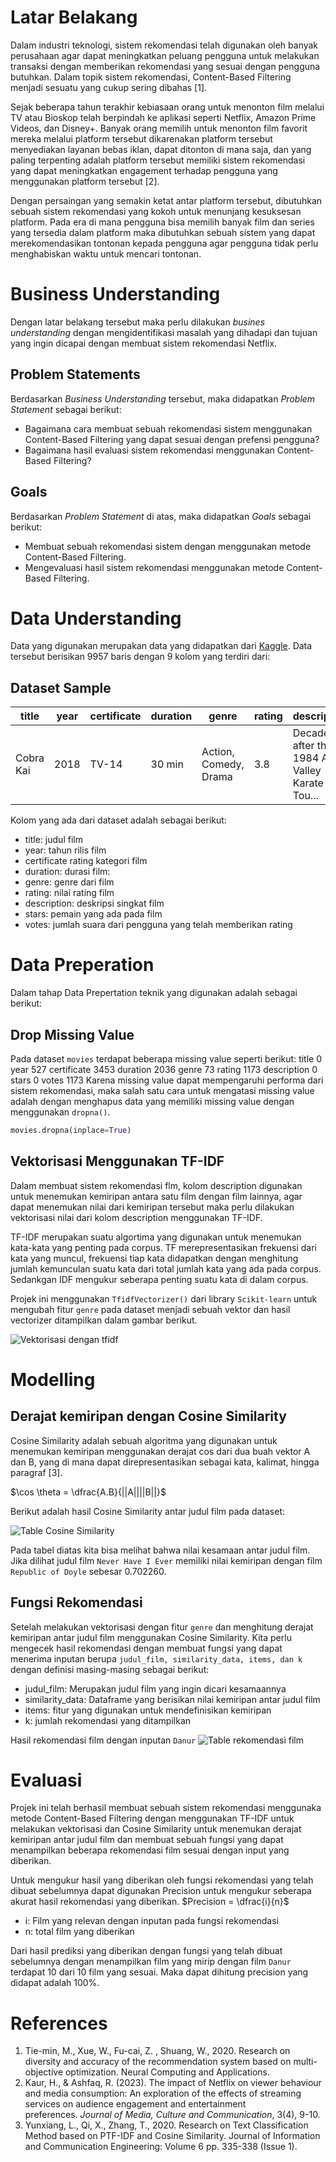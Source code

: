 # Latar Belakang
Dalam industri teknologi, sistem rekomendasi telah digunakan oleh banyak perusahaan agar dapat meningkatkan peluang pengguna untuk melakukan transaksi dengan memberikan rekomendasi yang sesuai dengan pengguna butuhkan. Dalam topik sistem rekomendasi, Content-Based Filtering menjadi sesuatu yang cukup sering dibahas [1].

Sejak beberapa tahun terakhir kebiasaan orang untuk menonton film melalui TV atau Bioskop telah berpindah ke aplikasi seperti Netflix, Amazon Prime Videos, dan Disney+. Banyak orang memilih untuk menonton film favorit mereka melalui platform tersebut dikarenakan platform tersebut menyediakan layanan bebas iklan, dapat ditonton di mana saja, dan yang paling terpenting adalah platform tersebut memiliki sistem rekomendasi yang dapat meningkatkan engagement terhadap pengguna yang menggunakan platform tersebut [2]. 

Dengan persaingan yang semakin ketat antar platform tersebut, dibutuhkan sebuah sistem rekomendasi yang kokoh untuk menunjang kesuksesan platform. Pada era di mana pengguna bisa memilih banyak film dan series yang tersedia dalam platform maka dibutuhkan sebuah sistem yang dapat merekomendasikan tontonan kepada pengguna agar pengguna tidak perlu menghabiskan waktu untuk mencari tontonan.
# Business Understanding
Dengan latar belakang tersebut maka perlu dilakukan *busines understanding* dengan mengidentifikasi masalah yang dihadapi dan tujuan yang ingin dicapai dengan membuat sistem rekomendasi Netflix.
## Problem Statements
Berdasarkan *Business Understanding* tersebut, maka didapatkan *Problem Statement* sebagai berikut:
- Bagaimana cara membuat sebuah rekomendasi sistem menggunakan Content-Based Filtering yang dapat sesuai dengan prefensi pengguna?
- Bagaimana hasil evaluasi sistem rekomendasi menggunakan Content-Based Filtering?
## Goals
Berdasarkan *Problem Statement* di atas, maka didapatkan *Goals* sebagai berikut:
- Membuat sebuah rekomendasi sistem dengan menggunakan metode Content-Based Filtering.
- Mengevaluasi hasil sistem rekomendasi menggunakan metode Content-Based Filtering.
# Data Understanding
Data yang digunakan merupakan data yang didapatkan dari [Kaggle](https://www.kaggle.com/datasets/narayan63/netflix-popular-movies-dataset). Data tersebut berisikan 9957 baris dengan 9 kolom yang terdiri dari:
## Dataset Sample

| title     | year | certificate | duration | genre                 | rating | description                                       | stars                                             | votes   |
| --------- | ---- | ----------- | -------- | --------------------- | ------ | ------------------------------------------------- | ------------------------------------------------- | ------- |
| Cobra Kai | 2018 | TV-14       | 30 min   | Action, Comedy, Drama | 3.8    | Decades after their 1984 All Valley Karate Tou... | ['Ralph Macchio, ', 'William Zabka, ', 'Courtn... | 177,031 |

Kolom yang ada dari dataset adalah sebagai berikut:
- title: judul film
- year: tahun rilis film
- certificate rating kategori film
- duration: durasi film:
- genre: genre dari film
- rating: nilai rating film
- description: deskripsi singkat film
- stars: pemain yang ada pada film
- votes: jumlah suara dari pengguna yang telah memberikan rating
# Data Preperation
Dalam tahap Data Prepertation teknik yang digunakan adalah sebagai berikut:
## Drop Missing Value
Pada dataset `movies` terdapat beberapa missing value seperti berikut:
title             0
year            527
certificate    3453
duration       2036
genre            73
rating         1173
description       0
stars             0
votes          1173
Karena missing value dapat mempengaruhi performa dari sistem rekomendasi, maka salah satu cara untuk mengatasi missing value adalah dengan menghapus data yang memiliki missing value dengan menggunakan `dropna()`.

```Python
movies.dropna(inplace=True)
```
## Vektorisasi Menggunakan TF-IDF
Dalam membuat sistem rekomendasi flm, kolom description digunakan untuk menemukan kemiripan antara satu film dengan film lainnya, agar dapat menemukan nilai dari kemiripan tersebut maka perlu dilakukan vektorisasi nilai dari kolom description menggunakan TF-IDF. 

TF-IDF merupakan suatu algortima yang digunakan untuk menemukan kata-kata yang penting pada corpus. TF merepresentasikan frekuensi dari kata yang muncul, frekuensi tiap kata didapatkan dengan menghitung jumlah kemunculan suatu kata dari total jumlah kata yang ada pada corpus. Sedankgan IDF mengukur seberapa penting suatu kata di dalam corpus.

Projek ini menggunakan `TfidfVectorizer()` dari library `Scikit-learn` untuk mengubah fitur `genre` pada dataset menjadi sebuah vektor dan hasil vectorizer ditampilkan dalam gambar berikut.

![Vektorisasi dengan tfidf](https://github.com/user-attachments/assets/b3cb8613-d815-4aa1-a702-bd4d4c6d4423)
# Modelling
## Derajat kemiripan dengan Cosine Similarity
Cosine Similarity adalah sebuah algoritma yang digunakan untuk menemukan kemiripan menggunakan derajat cos dari dua buah vektor A dan B, yang di mana dapat direpresentasikan sebagai kata, kalimat, hingga paragraf [3]. 

$\cos \theta = \dfrac{A.B}{||A||||B||}$

Berikut adalah hasil Cosine Similarity antar judul film pada dataset:

![Table Cosine Similarity](https://github.com/user-attachments/assets/acd03acc-45db-4708-a6cf-7b5c5c2af2bf)

Pada tabel diatas kita bisa melihat bahwa nilai kesamaan antar judul film. Jika dilihat judul film `Never Have I Ever` memiliki nilai kemiripan dengan film `Republic of Doyle` sebesar 0.702260.
## Fungsi Rekomendasi
Setelah melakukan vektorisasi dengan fitur `genre` dan menghitung derajat kemiripan antar judul film menggunakan Cosine Similarity. Kita perlu mengecek hasil rekomendasi dengan membuat fungsi yang dapat menerima inputan berupa `judul_film, similarity_data, items, dan k` dengan definisi masing-masing sebagai berikut:
- judul_film: Merupakan judul film yang ingin dicari kesamaannya
- similarity_data: Dataframe yang berisikan nilai kemiripan antar judul film
- items: fitur yang digunakan untuk mendefinisikan kemiripan
- k: jumlah rekomendasi yang ditampilkan

Hasil rekomendasi film dengan inputan `Danur`
![Table rekomendasi film](https://github.com/user-attachments/assets/09837b4d-be7c-4869-8249-63c6547c4453)
# Evaluasi
Projek ini telah berhasil membuat sebuah sistem rekomendasi menggunaka metode Content-Based Filtering dengan menggunakan TF-IDF untuk melakukan vektorisasi dan Cosine Similarity untuk menemukan derajat kemiripan antar judul film dan membuat sebuah fungsi yang dapat menampilkan beberapa rekomendasi film sesuai dengan input yang diberikan.

Untuk mengukur hasil yang diberikan oleh fungsi rekomendasi yang telah dibuat sebelumnya dapat digunakan Precision untuk mengukur seberapa akurat hasil rekomendasi yang diberikan. 
$Precision = \dfrac{i}{n}$
 - i: Film yang relevan dengan inputan pada fungsi rekomendasi
 - n: total film yang diberikan

Dari hasil prediksi yang diberikan dengan fungsi yang telah dibuat sebelumnya dengan menampilkan film yang mirip dengan film `Danur` terdapat 10 dari 10 film yang sesuai. Maka dapat dihitung precision yang didapat adalah 100%.
# References
1. Tie-min, M., Xue, W., Fu-cai, Z. , Shuang, W., 2020. Research on diversity and accuracy of the recommendation system based on multi-objective optimization. Neural Computing and Applications.
2. Kaur, H., & Ashfaq, R. (2023). The impact of Netflix on viewer behaviour and media consumption: An exploration of the effects of streaming services on audience engagement and entertainment preferences. _Journal of Media, Culture and Communication_, 3(4), 9-10.
3. Yunxiang, L., Qi, X., Zhang, T., 2020. Research on Text Classification Method based on PTF-IDF and Cosine Similarity. Journal of Information and Communication Engineering: Volume 6 pp. 335-338 (Issue 1).
